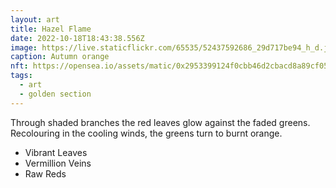 ```yaml
---
layout: art
title: Hazel Flame
date: 2022-10-18T18:43:38.556Z
image: https://live.staticflickr.com/65535/52437592686_29d717be94_h_d.jpg
caption: Autumn orange
nft: https://opensea.io/assets/matic/0x2953399124f0cbb46d2cbacd8a89cf0599974963/48162648330355413914028108631647327469322174667090404439099707915103109120001/
tags:
  - art
  - golden section
---
```

Through shaded branches the red leaves glow against the faded greens. Recolouring in the cooling winds, the greens turn to burnt orange.

* Vibrant Leaves
* Vermillion Veins
* Raw Reds
